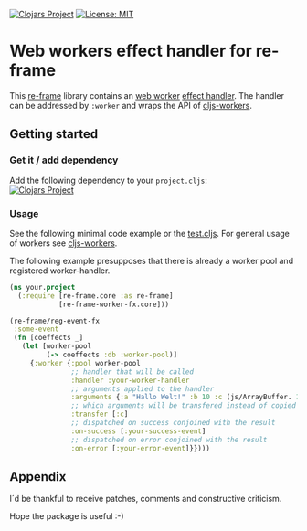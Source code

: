 [![Clojars Project](https://img.shields.io/clojars/v/jtk-dvlp/re-frame-worker-fx.svg)](https://clojars.org/jtk-dvlp/re-frame-worker-fx)
[![License: MIT](https://img.shields.io/badge/License-MIT-yellow.svg)](https://github.com/jtkDvlp/re-frame-worker-fx/blob/master/LICENSE)

# Web workers effect handler for re-frame

This [re-frame](https://github.com/Day8/re-frame) library contains an [web worker](https://developer.mozilla.org/docs/Web/API/Web_Workers_API/Using_web_workers) [effect handler](https://github.com/Day8/re-frame/tree/develop/docs). The handler can be addressed by `:worker` and wraps the API of [cljs-workers](https://github.com/jtkDvlp/cljs-workers).

## Getting started

### Get it / add dependency

Add the following dependency to your `project.cljs`:<br>
[![Clojars Project](https://img.shields.io/clojars/v/jtk-dvlp/re-frame-worker-fx.svg)](https://clojars.org/jtk-dvlp/re-frame-worker-fx)

### Usage

See the following minimal code example or the [test.cljs](https://github.com/jtkDvlp/re-frame-worker-fx/blob/master/test/re_frame_worker_fx/test.cljs). For general usage of workers see [cljs-workers](https://github.com/jtkDvlp/cljs-workers).

The following example presupposes that there is already a worker pool and registered worker-handler.

```clojure
(ns your.project
  (:require [re-frame.core :as re-frame]
            [re-frame-worker-fx.core]))

(re-frame/reg-event-fx
 :some-event
 (fn [coeffects _]
   (let [worker-pool
         (-> coeffects :db :worker-pool)]
     {:worker {:pool worker-pool
               ;; handler that will be called
               :handler :your-worker-handler
               ;; arguments applied to the handler
               :arguments {:a "Hallo Welt!" :b 10 :c (js/ArrayBuffer. 10)}
               ;; which arguments will be transfered instead of copied
               :transfer [:c]
               ;; dispatched on success conjoined with the result
               :on-success [:your-success-event]
               ;; dispatched on error conjoined with the result
               :on-error [:your-error-event]}})))
```

## Appendix

I´d be thankful to receive patches, comments and constructive criticism.

Hope the package is useful :-)
